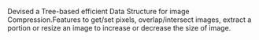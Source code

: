 Devised a Tree-based efficient Data Structure for image Compression.Features to get/set pixels, overlap/intersect images, extract a portion or resize an image to increase or decrease the size of image.
